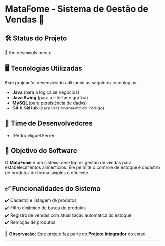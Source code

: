 # MataFome - Sistema de Gestão de Vendas 🛒

## 🛠 Status do Projeto  
🚧 Em desenvolvimento  

## 🖥 Tecnologias Utilizadas  
Este projeto foi desenvolvido utilizando as seguintes tecnologias:  
- **Java** (para a lógica de negócios)  
- **Java Swing** (para a interface gráfica)  
- **MySQL** (para persistência de dados)  
- **Git & GitHub** (para versionamento do código)  

## 👥 Time de Desenvolvedores  
- [Pedro Miguel Ferrer]  

## 🎯 Objetivo do Software  
O **MataFome** é um sistema desktop de gestão de vendas para estabelecimentos alimentícios. Ele permite o controle de estoque e cadastro de produtos de forma simples e eficiente.

## ✅ Funcionalidades do Sistema  
✔️ Cadastro e listagem de produtos  
✔️ Filtro dinâmico de busca de produtos  
✔️ Registro de vendas com atualização automática do estoque  
✔️ Remoção de produtos 

📌 **Observação:** Este projeto faz parte do **Projeto Integrador** do curso.  

---
